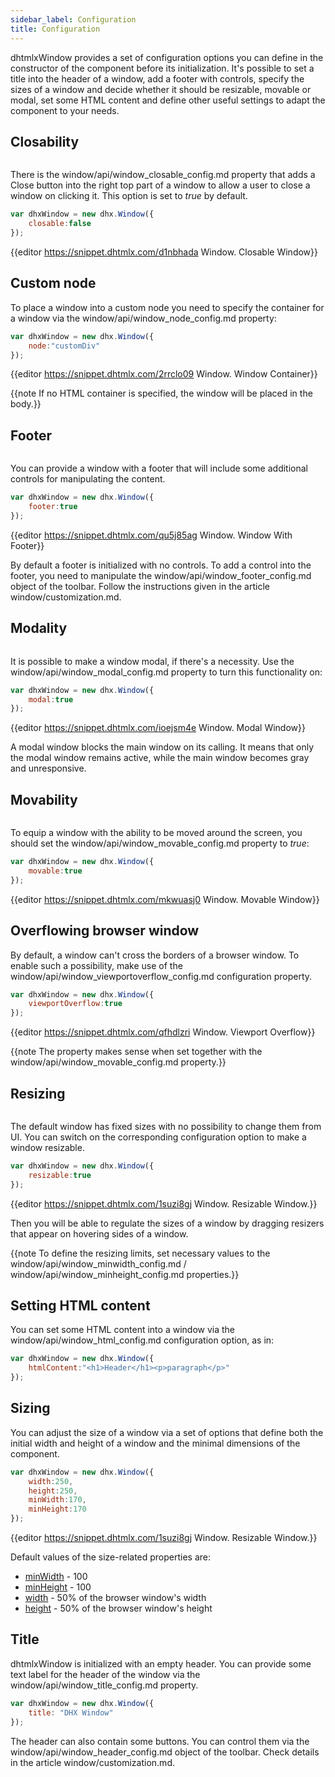 ```yaml
---
sidebar_label: Configuration
title: Configuration
---          
```


dhtmlxWindow provides a set of configuration options you can define in the constructor of the component before its initialization. It's possible to set a title into the header of a window, add a footer with controls,
specify the sizes of a window and decide whether it should be resizable, movable or modal, set some HTML content and define other useful settings to adapt the component to your needs.

Closability
------------

<img style="margin: 0px 0px 0px 20px; display: block;" src="window/closable.png" alt=""/>


There is the window/api/window_closable_config.md property that adds a Close button into the right top part of a window to allow a user to close a window on clicking it. This option is set to *true* by default.

~~~js
var dhxWindow = new dhx.Window({
    closable:false
});
~~~

{{editor	https://snippet.dhtmlx.com/d1nbhada	Window. Closable Window}}

Custom node
------------------

To place a window into a custom node you need to specify the container for a window via the window/api/window_node_config.md property:

~~~js
var dhxWindow = new dhx.Window({
    node:"customDiv"
});
~~~

{{editor	https://snippet.dhtmlx.com/2rrclo09	Window. Window Container}}

{{note If no HTML container is specified, the window will be placed in the body.}}

Footer
-----------

<img style="margin: 0px 0px 0px 20px; display: block;" src="window/with_footer.png" alt=""/>

You can provide a window with a footer that will include some additional controls for manipulating the content.

~~~js
var dhxWindow = new dhx.Window({
	footer:true
});
~~~

{{editor	https://snippet.dhtmlx.com/qu5j85ag	Window. Window With Footer}}

By default a footer is initialized with no controls. To add a control into the footer, you need to manipulate the window/api/window_footer_config.md object of the toolbar. Follow the instructions given in the article window/customization.md.

Modality
-------------

<img style="margin: 0px 0px 0px 20px; display: block;" src="window/modal_window.png" alt=""/>


It is possible to make a window modal, if there's a necessity. Use the window/api/window_modal_config.md property to turn this functionality on:

~~~js
var dhxWindow = new dhx.Window({
    modal:true
});
~~~

{{editor	https://snippet.dhtmlx.com/ioejsm4e	Window. Modal Window}}

A modal window blocks the main window on its calling. It means that only the modal window remains active, while the main window becomes gray and unresponsive.




Movability
-----------

<img style="margin: 0px 0px 0px 20px; display: block;" src="window/movable.png" alt=""/>


To equip a window with the ability to be moved around the screen, you should set the window/api/window_movable_config.md property to *true*:

~~~js
var dhxWindow = new dhx.Window({
    movable:true
});
~~~

{{editor	https://snippet.dhtmlx.com/mkwuasj0	Window.  Movable Window}}

Overflowing browser window
----------------

By default, a window can't cross the borders of a browser window. To enable such a possibility, make use of the window/api/window_viewportoverflow_config.md configuration property.

~~~js
var dhxWindow = new dhx.Window({
    viewportOverflow:true
});
~~~

{{editor	https://snippet.dhtmlx.com/qfhdlzri	Window. Viewport Overflow}}

{{note The property makes sense when set together with the window/api/window_movable_config.md property.}}

Resizing 
--------

<img style="margin: 0px 0px 0px 20px; display: block;" src="window/resizable.png" alt=""/>


The default window has fixed sizes with no possibility to change them from UI. You can switch on the corresponding configuration option to make a window resizable. 

~~~js
var dhxWindow = new dhx.Window({
    resizable:true
});
~~~

{{editor	https://snippet.dhtmlx.com/1suzi8gj	Window. Resizable Window.}}

Then you will be able to regulate the sizes of a window by dragging resizers that appear on hovering sides of a window. 

{{note To define the resizing limits, set necessary values to the window/api/window_minwidth_config.md / window/api/window_minheight_config.md properties.}}

Setting HTML content
-------------------

You can set some HTML content into a window via the window/api/window_html_config.md configuration option, as in:

~~~js
var dhxWindow = new dhx.Window({
	htmlContent:"<h1>Header</h1><p>paragraph</p>"
});
~~~

Sizing
----------

You can adjust the size of a window via a set of options that define both the initial width and height of a window and the minimal dimensions of the component.

~~~js
var dhxWindow = new dhx.Window({
    width:250,
    height:250,
    minWidth:170,
    minHeight:170
});
~~~
 
{{editor	https://snippet.dhtmlx.com/1suzi8gj	Window. Resizable Window.}}

Default values of the size-related properties are:

- [minWidth](window/api/window_minwidth_config.md) - 100
- [minHeight](window/api/window_minheight_config.md) - 100
- [width](window/api/window_width_config.md) -  50% of the browser window's width
- [height](window/api/window_height_config.md) - 50% of the browser window's height 

Title
----------

dhtmlxWindow is initialized with an empty header. You can provide some text label for the header of the window via the window/api/window_title_config.md property.

~~~js
var dhxWindow = new dhx.Window({
	title: "DHX Window"
});
~~~

The header can also contain some buttons. You can control them via the window/api/window_header_config.md object of the toolbar. Check details in the article window/customization.md.

